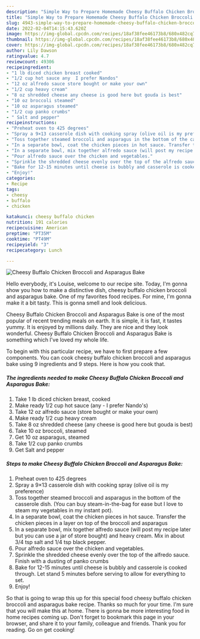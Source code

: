 ```yaml
---
description: "Simple Way to Prepare Homemade Cheesy Buffalo Chicken Broccoli and Asparagus Bake"
title: "Simple Way to Prepare Homemade Cheesy Buffalo Chicken Broccoli and Asparagus Bake"
slug: 4943-simple-way-to-prepare-homemade-cheesy-buffalo-chicken-broccoli-and-asparagus-bake
date: 2022-02-04T14:15:43.620Z
image: https://img-global.cpcdn.com/recipes/18af38fee46173b8/680x482cq70/cheesy-buffalo-chicken-broccoli-and-asparagus-bake-recipe-main-photo.jpg
thumbnail: https://img-global.cpcdn.com/recipes/18af38fee46173b8/680x482cq70/cheesy-buffalo-chicken-broccoli-and-asparagus-bake-recipe-main-photo.jpg
cover: https://img-global.cpcdn.com/recipes/18af38fee46173b8/680x482cq70/cheesy-buffalo-chicken-broccoli-and-asparagus-bake-recipe-main-photo.jpg
author: Lily Dawson
ratingvalue: 4.7
reviewcount: 49306
recipeingredient:
- "1 lb diced chicken breast cooked"
- "1/2 cup hot sauce any  I prefer Nandos"
- "12 oz alfredo sauce store bought or make your own"
- "1/2 cup heavy cream"
- "8 oz shredded cheese any cheese is good here but gouda is best"
- "10 oz broccoli steamed"
- "10 oz asparagus steamed"
- "1/2 cup panko crumbs"
- " Salt and pepper"
recipeinstructions:
- "Preheat oven to 425 degrees"
- "Spray a 9×13 casserole dish with cooking spray (olive oil is my preference)"
- "Toss together steamed broccoli and asparagus in the bottom of the casserole dish. (You can buy steam-in-the-bag for ease but I love to steam my vegetables in my instant pot)."
- "In a separate bowl, coat the chicken pieces in hot sauce. Transfer the chicken pieces in a layer on top of the broccoli and asparagus"
- "In a separate bowl, mix together alfredo sauce (will post my recipe later but you can use a jar of store bought) and heavy cream. Mix in about 3/4 tsp salt and 1/4 tsp black pepper."
- "Pour alfredo sauce over the chicken and vegetables."
- "Sprinkle the shredded cheese evenly over the top of the alfredo sauce. Finish with a dusting of panko crumbs"
- "Bake for 12-15 minutes until cheese is bubbly and casserole is cooked through. Let stand 5 minutes before serving to allow for everything to set."
- "Enjoy!"
categories:
- Recipe
tags:
- cheesy
- buffalo
- chicken

katakunci: cheesy buffalo chicken 
nutrition: 191 calories
recipecuisine: American
preptime: "PT35M"
cooktime: "PT49M"
recipeyield: "3"
recipecategory: Lunch

---
```



![Cheesy Buffalo Chicken Broccoli and Asparagus Bake](https://img-global.cpcdn.com/recipes/18af38fee46173b8/680x482cq70/cheesy-buffalo-chicken-broccoli-and-asparagus-bake-recipe-main-photo.jpg)

Hello everybody, it's Louise, welcome to our recipe site. Today, I'm gonna show you how to make a distinctive dish, cheesy buffalo chicken broccoli and asparagus bake. One of my favorites food recipes. For mine, I'm gonna make it a bit tasty. This is gonna smell and look delicious.

Cheesy Buffalo Chicken Broccoli and Asparagus Bake is one of the most popular of recent trending meals on earth. It is simple, it is fast, it tastes yummy. It is enjoyed by millions daily. They are nice and they look wonderful. Cheesy Buffalo Chicken Broccoli and Asparagus Bake is something which I've loved my whole life.




To begin with this particular recipe, we have to first prepare a few components. You can cook cheesy buffalo chicken broccoli and asparagus bake using 9 ingredients and 9 steps. Here is how you cook that.

<!--inarticleads1-->

##### The ingredients needed to make Cheesy Buffalo Chicken Broccoli and Asparagus Bake:

1. Take 1 lb diced chicken breast, cooked
1. Make ready 1/2 cup hot sauce (any - I prefer Nando&#39;s)
1. Take 12 oz alfredo sauce (store bought or make your own)
1. Make ready 1/2 cup heavy cream
1. Take 8 oz shredded cheese (any cheese is good here but gouda is best)
1. Take 10 oz broccoli, steamed
1. Get 10 oz asparagus, steamed
1. Take 1/2 cup panko crumbs
1. Get  Salt and pepper




<!--inarticleads2-->

##### Steps to make Cheesy Buffalo Chicken Broccoli and Asparagus Bake:

1. Preheat oven to 425 degrees
1. Spray a 9×13 casserole dish with cooking spray (olive oil is my preference)
1. Toss together steamed broccoli and asparagus in the bottom of the casserole dish. (You can buy steam-in-the-bag for ease but I love to steam my vegetables in my instant pot).
1. In a separate bowl, coat the chicken pieces in hot sauce. Transfer the chicken pieces in a layer on top of the broccoli and asparagus
1. In a separate bowl, mix together alfredo sauce (will post my recipe later but you can use a jar of store bought) and heavy cream. Mix in about 3/4 tsp salt and 1/4 tsp black pepper.
1. Pour alfredo sauce over the chicken and vegetables.
1. Sprinkle the shredded cheese evenly over the top of the alfredo sauce. Finish with a dusting of panko crumbs
1. Bake for 12-15 minutes until cheese is bubbly and casserole is cooked through. Let stand 5 minutes before serving to allow for everything to set.
1. Enjoy!




So that is going to wrap this up for this special food cheesy buffalo chicken broccoli and asparagus bake recipe. Thanks so much for your time. I'm sure that you will make this at home. There is gonna be more interesting food in home recipes coming up. Don't forget to bookmark this page in your browser, and share it to your family, colleague and friends. Thank you for reading. Go on get cooking!
